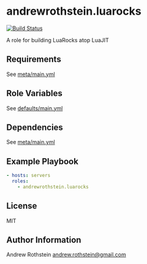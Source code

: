 andrewrothstein.luarocks
===========================
[![Build Status](https://travis-ci.org/andrewrothstein/ansible-luarocks.svg?branch=master)](https://travis-ci.org/andrewrothstein/ansible-luarocks)

A role for building LuaRocks atop LuaJIT

Requirements
------------

See [meta/main.yml](meta/main.yml)

Role Variables
--------------

See [defaults/main.yml](defaults/main.yml)

Dependencies
------------

See [meta/main.yml](meta/main.yml)

Example Playbook
----------------

```yml
- hosts: servers
  roles:
    - andrewrothstein.luarocks
```

License
-------

MIT

Author Information
------------------

Andrew Rothstein <andrew.rothstein@gmail.com>

